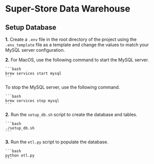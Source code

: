 # **Super-Store Data Warehouse**

## **Setup Database**

**1.** Create a `.env` file in the root directory of the project using the `.env_template` file as a template and change the values to match your MySQL server configuration.

**2.** For MacOS, use the following command to start the MySQL server.

    ```bash
    brew services start mysql
    ```

To stop the MySQL server, use the following command.

    ```bash
    brew services stop mysql
    ```

**2.** Run the `setup_db.sh` script to create the database and tables.

    ```bash
    ./setup_db.sh
    ```

**3.** Run the `etl.py` script to populate the database.

    ```bash
    python etl.py
    ```

